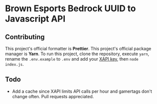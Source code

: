 # Brown Esports Bedrock UUID to Javascript API
## Contributing
This project's official formatter is **Prettier**. This project's official package manager is **Yarn**.
To run this project, clone the repository, execute `yarn`, rename the `.env.example` to `.env` and add your [XAPI key](xapi.com), then `node index.js`.
## Todo
- Add a cache since XAPI limits API calls per hour and gamertags don't change often. Pull requests appreciated.